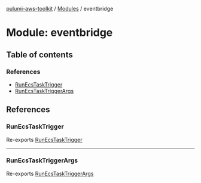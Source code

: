 [pulumi-aws-toolkit](../README.md) / [Modules](../modules.md) / eventbridge

# Module: eventbridge

## Table of contents

### References

- [RunEcsTaskTrigger](eventbridge.md#runecstasktrigger)
- [RunEcsTaskTriggerArgs](eventbridge.md#runecstasktriggerargs)

## References

### RunEcsTaskTrigger

Re-exports [RunEcsTaskTrigger](../classes/ecs.RunEcsTaskTrigger.md)

___

### RunEcsTaskTriggerArgs

Re-exports [RunEcsTaskTriggerArgs](../interfaces/ecs.RunEcsTaskTriggerArgs.md)
